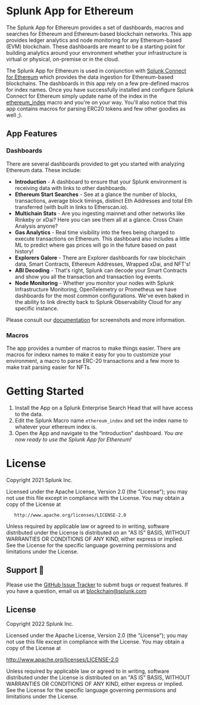 # Splunk App for Ethereum
The Splunk App for Ethereum provides a set of dashboards, macros and searches for Ethereum and Ethereum-based blockchain networks.  This app provides ledger analytics and node monitoring for any Ethereum-based (EVM) blockchain.  These dashboards are meant to be a starting point for building analytics around your environment whether your infrastructure is virtual or physical, on-premise or in the cloud.

The Splunk App for Ethereum is used in conjunction with [Splunk Connect for Ethereum](https://github.com/splunk/splunk-connect-for-ethereum) which provides the data ingestion for Ethereum-based blockchains. The dashboards in this app rely on a few pre-defined macros for index names.  Once you have successfully installed and configure Splunk Connect for Ethereum simply update name of the index in the [ethereum_index](https://github.com/splunk/splunk-app-for-ethereum/blob/master/default/macros.conf) macro and you're on your way.  You'll also notice that this app contains macros for parsing ERC20 tokens and few other goodies as well ;).  

## App Features

### Dashboards
There are several dashboards provided to get you started with analyzing Ethereum data. These include:
  * **Introduction** - A dashboard to ensure that your Splunk environment is receiving data with links to other dashboards.
  * **Ethereum Start Searches** - See at a glance the number of blocks, transactions, average block timings, distinct Eth Addresses and total Eth transferred (with built in links to Etherscan.io).
  * **Multichain Stats** - Are you ingesting mainnet and other networks like Rinkeby or xDai?   Here you can see them all at a glance.   Cross Chain Analysis anyone?
  * **Gas Analytics** - Real time visibility into the fees being charged to execute transactions on Ethereum. This dashboard also includes a little ML to predict where gas prices will go in the future based on past history!
  * **Explorers Galore** - There are Explorer dashboards for raw blockchain data, Smart Contracts, Ethereum Addresses, Wrapped xDai, and NFT's!   
  * **ABI Decoding** - That's right, Splunk can decode your Smart Contracts and show you all the transaction and transaction log events.
  * **Node Monitoring** - Whether you monitor your nodes with Splunk Infrastructure Monitoring, OpenTelemetry or Prometheus we have dashboards for the most common configurations.   We've even baked in the ability to link directly back to Splunk Observability Cloud for any specific instance.  

Please consult our [documentation](https://www.splunkdlt.com/fabric/splunk-app-for-fabric) for screenshots and more information.

### Macros
The app provides a number of macros to make things easier.  There are macros for indexx names to make it easy for you to customize your environment, a macro to parse ERC-20 transactions and a few more to make trait parsing easier for NFTs.  

# Getting Started

1. Install the App on a Splunk Enterprise Search Head that will have access to the data.  
2. Edit the Splunk Macro name `ethereum_index` and set the index name to whatever your ethereum index is.
3. Open the App and navigate to the “Introduction” dashboard.
*You are now ready to use the Splunk App for Ethereum!*

# License

Copyright 2021 Splunk Inc.

Licensed under the Apache License, Version 2.0 (the "License");
you may not use this file except in compliance with the License.
You may obtain a copy of the License at

       http://www.apache.org/licenses/LICENSE-2.0

Unless required by applicable law or agreed to in writing, software
distributed under the License is distributed on an "AS IS" BASIS,
WITHOUT WARRANTIES OR CONDITIONS OF ANY KIND, either express or implied.
See the License for the specific language governing permissions and
limitations under the License.



## Support 💪
Please use the [GitHub Issue Tracker](https://github.com/splunk/splunk-app-for-ethereum/issues) to submit bugs or request features.  If you have a question, email us at [blockchain@splunk.com](mailto:blockchain@splunk.com)



## License
Copyright 2022 Splunk Inc.

Licensed under the Apache License, Version 2.0 (the "License");
you may not use this file except in compliance with the License.
You may obtain a copy of the License at

http://www.apache.org/licenses/LICENSE-2.0

Unless required by applicable law or agreed to in writing, software
distributed under the License is distributed on an "AS IS" BASIS,
WITHOUT WARRANTIES OR CONDITIONS OF ANY KIND, either express or implied.
See the License for the specific language governing permissions and
limitations under the License.
